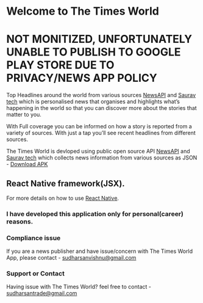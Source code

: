 # Welcome to The Times World 

# NOT MONITIZED, UNFORTUNATELY UNABLE TO PUBLISH TO GOOGLE PLAY STORE DUE TO PRIVACY/NEWS APP POLICY 

Top Headlines around the world from various sources [NewsAPI](https://newsapi.org/docs/client-libraries/python) and [Saurav tech](https://github.com/SauravKanchan/NewsAPI)
which is personalised news that organises and highlights what’s happening in the world so that you can discover more about the stories that matter to you.

With Full coverage you can be informed on how a story is reported from a variety of sources. With just a tap you’ll see recent headlines from different sources.

The Times World is devloped using public open source API [NewsAPI](https://newsapi.org/docs/client-libraries/python) and [Saurav tech](https://github.com/SauravKanchan/NewsAPI) which collects news information from various sources as JSON - [Download APK](https://drive.google.com/file/d/1Ma2bFKI_xdNJOp9URwSlFYOxlDMHPpB9/view?usp=sharing) 

## React Native framework(JSX). 
For more details on how to use [React Native](https://reactnative.dev/docs/getting-started).

### I have developed this application only for personal(career) reasons.

### Compliance issue 

If you are a news publisher and have issue/concern with The Times World App, please contact - sudharsanvishnu@gmail.com

### Support or Contact

Having issue with The Times World? 
feel free to contact - sudharsantrade@gmail.com

